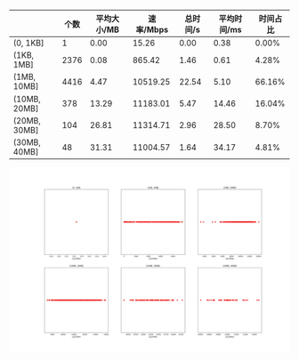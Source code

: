|   |个数|平均大小/MB|速率/Mbps|总时间/s|平均时间/ms|时间占比|
|---|---|---|---|---|---|---|
|(0, 1KB]|1|0.00|15.26|0.00|0.38|0.00%|
|(1KB, 1MB]|2376|0.08|865.42|1.46|0.61|4.28%|
|(1MB, 10MB]|4416|4.47|10519.25|22.54|5.10|66.16%|
|(10MB, 20MB]|378|13.29|11183.01|5.47|14.46|16.04%|
|(20MB, 30MB]|104|26.81|11314.71|2.96|28.50|8.70%|
|(30MB, 40MB]|48|31.31|11004.57|1.64|34.17|4.81%|

![](./速率分布.jpg)
